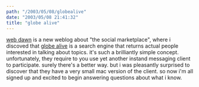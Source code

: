 ```yaml
---
path: "/2003/05/08/globealive" 
date: "2003/05/08 21:41:32" 
title: "globe alive" 
---
```

<p><a href="http://web-dawn.hypermart.net/">web dawn</a> is a new weblog about "the social marketplace", where i discoved that <a href="http://www.globealive.com/">globe alive</a> is a search engine that returns actual people interested in talking about topics. it's such a brilliantly simple concept. unfortunately, they require to you use yet another instand messaging client to participate. surely there's a better way. but i was pleasantly surprised to discover that they have a very small mac version of the client. so now i'm all signed up and excited to begin answering questions about what i know.</p>